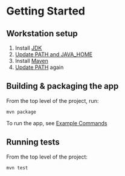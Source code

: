 # Getting Started

## Workstation setup

1.  Install [JDK](https://www.oracle.com/technetwork/java/javase/downloads/index.html)
1.  [Update PATH and JAVA_HOME](https://docs.oracle.com/cd/E19182-01/821-0917/inst_jdk_javahome_t/index.html)
1.  Install [Maven](https://maven.apache.org/download.cgi)
1.  [Update PATH](https://maven.apache.org/install.html) again

## Building & packaging the app

From the top level of the project, run:

```
mvn package
```

To run the app, see [Example Commands](example-commands.md)

## Running tests

From the top level of the project:

```
mvn test
```
